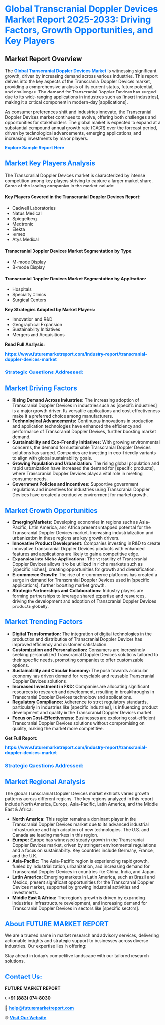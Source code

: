 <h1 style="color: #007BFF;">Global Transcranial Doppler Devices Market Report 2025-2033: Driving Factors, Growth Opportunities, and Key Players</h1>

<section id="overview">
<h2>Market Report Overview</h2>
<p>The <a href="https://www.futuremarketreport.com/industry-report/transcranial-doppler-devices-market" style="color: #007BFF; text-decoration: none;"><strong>Global Transcranial Doppler Devices Market</strong></a> is witnessing significant growth, driven by increasing demand across various industries. This report delves into the key aspects of the Transcranial Doppler Devices market, providing a comprehensive analysis of its current status, future potential, and challenges. The demand for Transcranial Doppler Devices has surged due to its wide-ranging applications in industries such as [insert industries], making it a critical component in modern-day [applications].</p>
<p>As consumer preferences shift and industries innovate, the Transcranial Doppler Devices market continues to evolve, offering both challenges and opportunities for stakeholders. The global market is expected to expand at a substantial compound annual growth rate (CAGR) over the forecast period, driven by technological advancements, emerging applications, and increasing investments by major players.</p>
</section>

<section id="overview">
<p><a href="https://www.futuremarketreport.com/request-sample/reportId=57561" style="color: #007BFF; text-decoration: none;"><strong>Explore Sample Report Here</strong></a></p>
</section>

<section id="key-players">
<h2 style="color: #007BFF;">Market Key Players Analysis</h2>
<p>The Transcranial Doppler Devices market is characterized by intense competition among key players striving to capture a larger market share. Some of the leading companies in the market include:</p>
<h4>Key Players Covered in the Transcranial Doppler Devices Report:</h4>
<ul><li>Cadwell Laboratories</li><li>Natus Medical</li><li>Spiegelberg</li><li>Medtronic</li><li>Elekta</li><li>Rimed</li><li>Atys Medical</li></ul>
<h4>Transcranial Doppler Devices Market Segmentation by Type:</h4>
<ul><li>M-mode Display</li><li>B-mode Display</li></ul>

<h4>Transcranial Doppler Devices Market Segmentation by Application:</h4>
<ul><li>Hospitals</li><li>Specialty Clinics</li><li>Surgical Centers</li></ul>
<p><strong>Key Strategies Adopted by Market Players:</strong></p>
<ul>
<li>Innovation and R&D</li>
<li>Geographical Expansion</li>
<li>Sustainability Initiatives</li>
<li>Mergers and Acquisitions</li>
</ul>
</section>

<section>
<p><strong>Read Full Analysis: </strong></p><a href="https://www.futuremarketreport.com/industry-report/transcranial-doppler-devices-market" style="color: #007BFF; text-decoration: none;"><strong>https://www.futuremarketreport.com/industry-report/transcranial-doppler-devices-market</strong></a>
<h3 style="color: #007BFF;">Strategic Questions Addressed:</h3>
</section>

<section id="driving-factors">
<h2 style="color: #007BFF;">Market Driving Factors</h2>
<ul>
<li><strong>Rising Demand Across Industries:</strong> The increasing adoption of Transcranial Doppler Devices in industries such as [specific industries] is a major growth driver. Its versatile applications and cost-effectiveness make it a preferred choice among manufacturers.</li>
<li><strong>Technological Advancements:</strong> Continuous innovations in production and application technologies have enhanced the efficiency and performance of Transcranial Doppler Devices, further boosting market demand.</li>
<li><strong>Sustainability and Eco-Friendly Initiatives:</strong> With growing environmental concerns, the demand for sustainable Transcranial Doppler Devices solutions has surged. Companies are investing in eco-friendly variants to align with global sustainability goals.</li>
<li><strong>Growing Population and Urbanization:</strong> The rising global population and rapid urbanization have increased the demand for [specific products], where Transcranial Doppler Devices plays a vital role in meeting consumer needs.</li>
<li><strong>Government Policies and Incentives:</strong> Supportive government regulations and incentives for industries using Transcranial Doppler Devices have created a conducive environment for market growth.</li>
</ul>
</section>

<section id="growth-opportunities">
<h2 style="color: #007BFF;">Market Growth Opportunities</h2>
<ul>
<li><strong>Emerging Markets:</strong> Developing economies in regions such as Asia-Pacific, Latin America, and Africa present untapped potential for the Transcranial Doppler Devices market. Increasing industrialization and urbanization in these regions are key growth drivers.</li>
<li><strong>Innovative Product Development:</strong> Companies investing in R&D to create innovative Transcranial Doppler Devices products with enhanced features and applications are likely to gain a competitive edge.</li>
<li><strong>Expansion into Niche Applications:</strong> The versatility of Transcranial Doppler Devices allows it to be utilized in niche markets such as [specific niches], creating opportunities for growth and diversification.</li>
<li><strong>E-commerce Growth:</strong> The rise of e-commerce platforms has created a surge in demand for Transcranial Doppler Devices used in [specific applications], further boosting market growth.</li>
<li><strong>Strategic Partnerships and Collaborations:</strong> Industry players are forming partnerships to leverage shared expertise and resources, driving the development and adoption of Transcranial Doppler Devices products globally.</li>
</ul>
</section>

<section id="trending-factors">
<h2 style="color: #007BFF;">Market Trending Factors</h2>
<ul>
<li><strong>Digital Transformation:</strong> The integration of digital technologies in the production and distribution of Transcranial Doppler Devices has improved efficiency and customer satisfaction.</li>
<li><strong>Customization and Personalization:</strong> Consumers are increasingly seeking personalized Transcranial Doppler Devices solutions tailored to their specific needs, prompting companies to offer customizable options.</li>
<li><strong>Sustainability and Circular Economy:</strong> The push towards a circular economy has driven demand for recyclable and reusable Transcranial Doppler Devices solutions.</li>
<li><strong>Increased Investment in R&D:</strong> Companies are allocating significant resources to research and development, resulting in breakthroughs in Transcranial Doppler Devices technology and applications.</li>
<li><strong>Regulatory Compliance:</strong> Adherence to strict regulatory standards, particularly in industries like [specific industries], is influencing product development and quality in the Transcranial Doppler Devices market.</li>
<li><strong>Focus on Cost-Effectiveness:</strong> Businesses are exploring cost-efficient Transcranial Doppler Devices solutions without compromising on quality, making the market more competitive.</li>
</ul>
</section>

<section>
<p><strong>Get Full Report: </strong></p><a href="https://www.futuremarketreport.com/industry-report/transcranial-doppler-devices-market" style="color: #007BFF; text-decoration: none;"><strong>https://www.futuremarketreport.com/industry-report/transcranial-doppler-devices-market</strong></a>
<h3 style="color: #007BFF;">Strategic Questions Addressed:</h3>
</section>


<section id="regional-analysis">
<h2 style="color: #007BFF;">Market Regional Analysis</h2>
<p>The global Transcranial Doppler Devices market exhibits varied growth patterns across different regions. The key regions analyzed in this report include North America, Europe, Asia-Pacific, Latin America, and the Middle East & Africa:</p>
<ul>
<li><strong>North America:</strong> This region remains a dominant player in the Transcranial Doppler Devices market due to its advanced industrial infrastructure and high adoption of new technologies. The U.S. and Canada are leading markets in this region.</li>
<li><strong>Europe:</strong> Europe has witnessed steady growth in the Transcranial Doppler Devices market, driven by stringent environmental regulations and a focus on sustainability. Key countries include Germany, France, and the U.K.</li>
<li><strong>Asia-Pacific:</strong> The Asia-Pacific region is experiencing rapid growth, fueled by industrialization, urbanization, and increasing demand for Transcranial Doppler Devices in countries like China, India, and Japan.</li>
<li><strong>Latin America:</strong> Emerging markets in Latin America, such as Brazil and Mexico, present significant opportunities for the Transcranial Doppler Devices market, supported by growing industrial activities and investments.</li>
<li><strong>Middle East & Africa:</strong> The region’s growth is driven by expanding industries, infrastructure development, and increasing demand for Transcranial Doppler Devices in sectors like [specific sectors].</li>
</ul>
</section>

<footer>
<h2 style="color: #007BFF;">About FUTURE MARKET REPORT</h2>
<p>We are a trusted name in market research and advisory services, delivering actionable insights and strategic support to businesses across diverse industries. Our expertise lies in offering:</p>

<p>Stay ahead in today’s competitive landscape with our tailored research solutions.</p>

<h2 style="color: #007BFF;">Contact Us:</h2>
<p><strong>FUTURE MARKET REPORT</strong></p>
<p>📞 <strong>+91 (883) 074-8030</strong></p>
<p>📧 <strong><a href="mailto:help@futuremarketreport.com" style="color: #007BFF;">help@futuremarketreport.com</a></strong></p>
<p>🌐 <strong><a href="https://www.futuremarketreport.com/" style="color: #007BFF;">Visit Our Website</a></strong></p>
</footer>